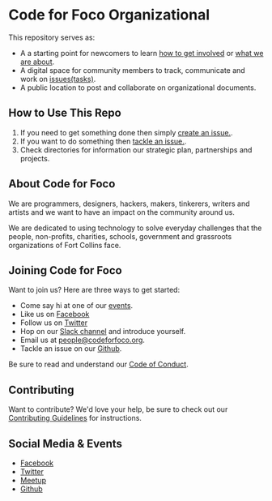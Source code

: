 # Code for Foco Organizational

This repository serves as:

- A a starting point for newcomers to learn [how to get involved](#joining-code-for-foco) or [what we are about](#about-code-for-foco).
- A digital space for community members to track, communicate and work on [issues(tasks)](https://github.com/CodeForFoco/org/issues).
- A public location to post and collaborate on organizational documents.


## How to Use This Repo

1. If you need to get something done then simply [create an issue.](https://github.com/CodeForFoco/org/issues/new).
1. If you want to do something then [tackle an issue.](https://github.com/CodeForFoco/org/issues).
1. Check directories for information our strategic plan, partnerships and projects.

## About Code for Foco

We are programmers, designers, hackers, makers, tinkerers, writers and artists and we want to have an impact on the community around us.

We are dedicated to using technology to solve everyday challenges that the people, non-profits, charities, schools, government and grassroots organizations of Fort Collins face.


## Joining Code for Foco

Want to join us? Here are three ways to get started:

- Come say hi at one of our [events](http://www.meetup.com/Code-for-Fort-Collins/).
- Like us on [Facebook](https://www.facebook.com/CodeforFoCo)
- Follow us on [Twitter](https://twitter.com/codeforfoco)
- Hop on our [Slack channel](https://codeforfoco.slack.com) and introduce yourself.
- Email us at [people@codeforfoco.org](mailto:people@codeforfoco.org).
- Tackle an issue on our [Github](https://github.com/CodeForFoco).

Be sure to read and understand our [Code of Conduct](/code_of_conduct).

## Contributing

Want to contribute? We'd love your help, be sure to check out our [Contributing Guidelines](/CONTRIBUTING.md) for instructions.

## Social Media & Events

- [Facebook](https://www.facebook.com/CodeforFoCo)
- [Twitter](https://twitter.com/codeforfoco)
- [Meetup](http://www.meetup.com/Code-for-Fort-Collins/)
- [Github](https://github.com/CodeForFoco)
